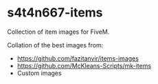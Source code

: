# s4t4n667-items
Collection of item images for FiveM.

Collation of the best images from:
- https://github.com/fazitanvir/items-images
- https://github.com/McKleans-Scripts/mk-items
- Custom images
